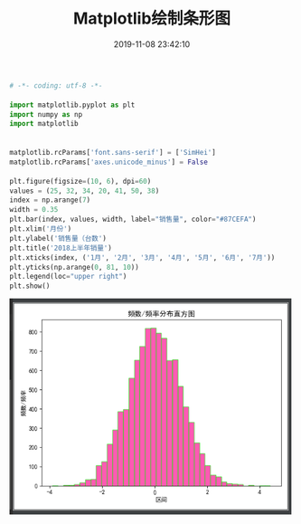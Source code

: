 ﻿---
title: Matplotlib绘制条形图
date: 2019-11-08 23:42:10
summary: 本文分享Matplotlib绘制条形图的过程。
tags:
- Python
- Matplotlib
categories:
- Python
---

```python
# -*- coding: utf-8 -*-

import matplotlib.pyplot as plt
import numpy as np
import matplotlib


matplotlib.rcParams['font.sans-serif'] = ['SimHei']
matplotlib.rcParams['axes.unicode_minus'] = False

plt.figure(figsize=(10, 6), dpi=60)
values = (25, 32, 34, 20, 41, 50, 38)
index = np.arange(7)
width = 0.35
plt.bar(index, values, width, label="销售量", color="#87CEFA")
plt.xlim('月份')
plt.ylabel('销售量（台数')
plt.title('2018上半年销量')
plt.xticks(index, ('1月', '2月', '3月', '4月', '5月', '6月', '7月'))
plt.yticks(np.arange(0, 81, 10))
plt.legend(loc="upper right")
plt.show()
```

![](../../../images/软件开发/Python/Matplotlib绘制条形图/1.png)
